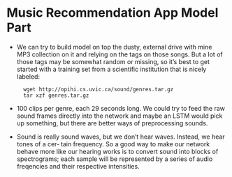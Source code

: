 # Music Recommendation App Model Part 

- We can try to build model on top the dusty, external drive with mine MP3 collection on it and relying on the tags on those songs. But a lot of those tags may be somewhat random or missing, so it’s best to get started with a training set from a scientific institution that is nicely labeled:
    
  ```
    wget http://opihi.cs.uvic.ca/sound/genres.tar.gz 
    tar xzf genres.tar.gz
    ```
  
- 100 clips per genre, each 29 seconds long. We could try to feed the raw sound frames directly into the network and maybe an LSTM would pick up something, but there are better ways of preprocessing sounds. 
- Sound is really sound waves, but we don’t hear waves. Instead, we hear tones of a cer‐ tain frequency.
So a good way to make our network behave more like our hearing works is to convert sound into blocks of spectrograms; each sample will be represented by a series of audio freqencies and their respective intensities.